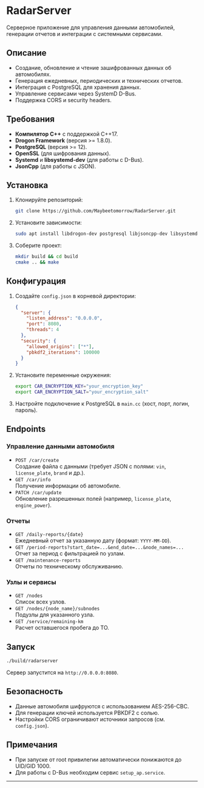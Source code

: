 # RadarServer

Серверное приложение для управления данными автомобилей, генерации отчетов и интеграции с системными сервисами.

## Описание
- Создание, обновление и чтение зашифрованных данных об автомобилях.
- Генерация ежедневных, периодических и технических отчетов.
- Интеграция с PostgreSQL для хранения данных.
- Управление сервисами через SystemD D-Bus.
- Поддержка CORS и security headers.

## Требования
- **Компилятор C++** с поддержкой C++17.
- **Drogon Framework** (версия >= 1.8.0).
- **PostgreSQL** (версия >= 12).
- **OpenSSL** (для шифрования данных).
- **Systemd** и **libsystemd-dev** (для работы с D-Bus).
- **JsonCpp** (для работы с JSON).

## Установка
1. Клонируйте репозиторий:
   ```bash
   git clone https://github.com/Maybeetomorrow/RadarServer.git
   ```
2. Установите зависимости:
   ```bash
   sudo apt install libdrogon-dev postgresql libjsoncpp-dev libsystemd-dev openssl
   ```
3. Соберите проект:
   ```bash
   mkdir build && cd build
   cmake .. && make
   ```

## Конфигурация
1. Создайте `config.json` в корневой директории:
   ```json
   {
     "server": {
       "listen_address": "0.0.0.0",
       "port": 8080,
       "threads": 4
     },
     "security": {
       "allowed_origins": ["*"],
       "pbkdf2_iterations": 100000
     }
   }
   ```
2. Установите переменные окружения:
   ```bash
   export CAR_ENCRYPTION_KEY="your_encryption_key"
   export CAR_ENCRYPTION_SALT="your_encryption_salt"
   ```
3. Настройте подключение к PostgreSQL в `main.cc` (хост, порт, логин, пароль).

## Endpoints
### Управление данными автомобиля
- `POST /car/create`  
  Создание файла с данными (требует JSON с полями: `vin`, `license_plate`, `brand` и др.).
- `GET /car/info`  
  Получение информации об автомобиле.
- `PATCH /car/update`  
  Обновление разрешенных полей (например, `license_plate`, `engine_power`).

### Отчеты
- `GET /daily-reports/{date}`  
  Ежедневный отчет за указанную дату (формат: `YYYY-MM-DD`).
- `GET /period-reports?start_date=...&end_date=...&node_names=...`  
  Отчет за период с фильтрацией по узлам.
- `GET /maintenance-reports`  
  Отчеты по техническому обслуживанию.

### Узлы и сервисы
- `GET /nodes`  
  Список всех узлов.
- `GET /nodes/{node_name}/subnodes`  
  Подузлы для указанного узла.
- `GET /service/remaining-km`  
  Расчет оставшегося пробега до ТО.

## Запуск
```bash
./build/radarserver
```

Сервер запустится на `http://0.0.0.0:8080`.

## Безопасность
- Данные автомобиля шифруются с использованием AES-256-CBC.
- Для генерации ключей используется PBKDF2 с солью.
- Настройки CORS ограничивают источники запросов (см. `config.json`).

## Примечания
- При запуске от root привилегии автоматически понижаются до UID/GID 1000.
- Для работы с D-Bus необходим сервис `setup_ap.service`.

---

